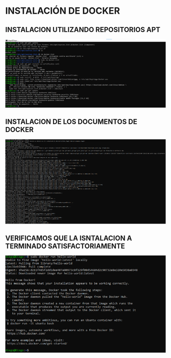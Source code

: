 # INSTALACIÓN DE DOCKER
## INSTALACION UTILIZANDO REPOSITORIOS APT
![img](https://github.com/jotade9/Despliegue/blob/main/Despliegue/Docker/ejercicios/01/capturas/maestro.png)
## INSTALACION DE LOS DOCUMENTOS DE DOCKER
![img](https://github.com/jotade9/Despliegue/blob/main/Despliegue/Docker/ejercicios/01/capturas/2maestro.png)
## VERIFICAMOS QUE LA ISNTALACION A TERMINADO SATISFACTORIAMENTE
![img](https://github.com/jotade9/Despliegue/blob/main/Despliegue/Docker/ejercicios/01/capturas/3maestro.png)
